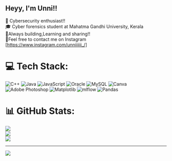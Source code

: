 ## Heyy, I'm Unni!!
🐢 Cybersecurity enthusiast!! <br/>
🎓 Cyber forensics student at Mahatma Gandhi University, Kerala <br/>
💪Always building,Learning and sharing!! <br/>
👀Feel free to contact me on Instagram [https://www.instagram.com/unniiiiii_/] <br/>


# 💻 Tech Stack:
![C++](https://img.shields.io/badge/c++-%2300599C.svg?style=for-the-badge&logo=c%2B%2B&logoColor=white) ![Java](https://img.shields.io/badge/java-%23ED8B00.svg?style=for-the-badge&logo=openjdk&logoColor=white) ![JavaScript](https://img.shields.io/badge/javascript-%23323330.svg?style=for-the-badge&logo=javascript&logoColor=%23F7DF1E) ![Oracle](https://img.shields.io/badge/Oracle-F80000?style=for-the-badge&logo=oracle&logoColor=white) ![MySQL](https://img.shields.io/badge/mysql-4479A1.svg?style=for-the-badge&logo=mysql&logoColor=white) ![Canva](https://img.shields.io/badge/Canva-%2300C4CC.svg?style=for-the-badge&logo=Canva&logoColor=white) ![Adobe Photoshop](https://img.shields.io/badge/adobe%20photoshop-%2331A8FF.svg?style=for-the-badge&logo=adobe%20photoshop&logoColor=white) ![Matplotlib](https://img.shields.io/badge/Matplotlib-%23ffffff.svg?style=for-the-badge&logo=Matplotlib&logoColor=black) ![mlflow](https://img.shields.io/badge/mlflow-%23d9ead3.svg?style=for-the-badge&logo=numpy&logoColor=blue) ![Pandas](https://img.shields.io/badge/pandas-%23150458.svg?style=for-the-badge&logo=pandas&logoColor=white)
# 📊 GitHub Stats:
![](https://github-readme-stats.vercel.app/api?username=Unnii2905&theme=merko&hide_border=false&include_all_commits=false&count_private=false)<br/>
![](https://nirzak-streak-stats.vercel.app/?user=Unnii2905&theme=merko&hide_border=false)<br/>
![](https://github-readme-stats.vercel.app/api/top-langs/?username=Unnii2905&theme=merko&hide_border=false&include_all_commits=false&count_private=false&layout=compact)

---
[![](https://visitcount.itsvg.in/api?id=Unnii2905&icon=0&color=0)](https://visitcount.itsvg.in)

<!-- Proudly created with GPRM ( https://gprm.itsvg.in ) -->
